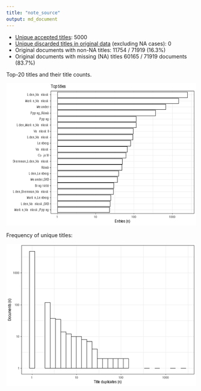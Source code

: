 ```yaml
---
title: "note_source"
output: md_document
---
```




* [Unique accepted titles](output.tables/title_accepted.csv): 5000
* [Unique discarded titles in original data](output.tables/title_discarded.csv) (excluding NA cases): 0 
* Original documents with non-NA titles: 11754 / 71919 (16.3%)
* Original documents with missing (NA) titles 60165 / 71919 documents (83.7%) 
 
 Top-20 titles and their title counts.
 
![plot of chunk summarytitle](figure/rmd_note_source_summarytitle-1.png)

Frequency of unique titles:
  
![plot of chunk uniquetitles](figure/rmd_note_source_uniquetitles-1.png)

 
